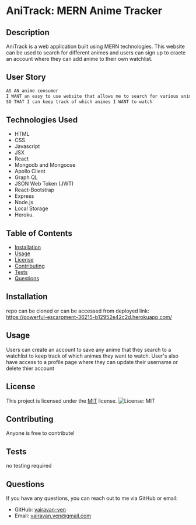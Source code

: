 # AniTrack: MERN Anime Tracker

  ## Description
AniTrack is a web application built using MERN technologies. This website can be used to search for different animes and users can sign up to craete an account where they can add anime to their own watchlist.

## User Story
```md
AS AN anime consumer
I WANT an easy to use website that allows me to search for various animes
SO THAT I can keep track of which animes I WANT to watch
```

## Technologies Used

* HTML
* CSS
* Javascript
* JSX
* React
* Mongodb and Mongoose
* Apollo Client
* Graph QL
* JSON Web Token (JWT)
* React-Bootstrap
* Express
* Node.js
* Local Storage
* Heroku.


## Table of Contents
- [Installation](#installation)
- [Usage](#usage)
- [License](#license)
- [Contributing](#contributing)
- [Tests](#tests)
- [Questions](#questions)

## Installation
repo can be cloned or can be accessed from deployed link: https://powerful-escarpment-36215-b12952e42c2d.herokuapp.com/

## Usage
Users can create an account to save any anime that they search to a watchlist to keep track of which animes they want to watch. User's also have access to a profile page where they can update their username or delete thier account



## License
This project is licensed under the [MIT](https://opensource.org/licenses/MIT) license. ![License: MIT](https://img.shields.io/badge/License-MIT-yellow.svg)


## Contributing
Anyone is free to contribute!

## Tests
no testing required

## Questions
If you have any questions, you can reach out to me via GitHub or email:
- GitHub: [vairavan-ven](https://github.com/vairavan-ven)
- Email: vairavan.ven@gmail.com

